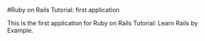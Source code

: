 #Ruby on Rails Tutorial: first application

This is the first application for Ruby on Rails Tutorial: Learn Rails by Example.